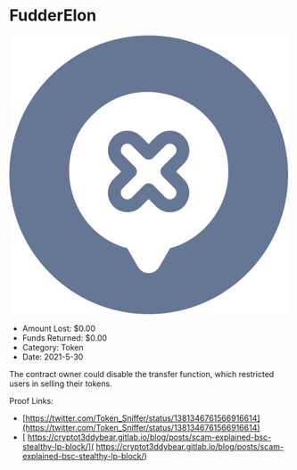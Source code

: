 # FudderElon
![FudderElon](/rektimages/FudderElon.png)
- Amount Lost: $0.00
- Funds Returned: $0.00
- Category: Token
- Date: 2021-5-30

The contract owner could disable the transfer function, which restricted users in selling their tokens.


Proof Links:
- [https://twitter.com/Token_Sniffer/status/1381346761566916614](https://twitter.com/Token_Sniffer/status/1381346761566916614)
- [ https://cryptot3ddybear.gitlab.io/blog/posts/scam-explained-bsc-stealthy-lp-block/]( https://cryptot3ddybear.gitlab.io/blog/posts/scam-explained-bsc-stealthy-lp-block/)


